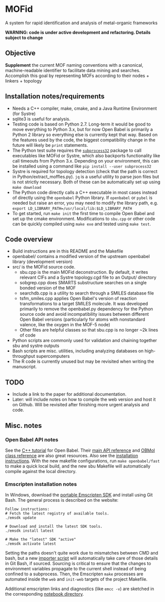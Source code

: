 # MOFid
A system for rapid identification and analysis of metal-organic frameworks

**WARNING: code is under active development and refactoring.  Details subject to change**

## Objective
**Supplement** the current MOF naming conventions with a canonical, machine-readable identifier to facilitate data mining and searches.  Accomplish this goal by representing MOFs according to their nodes + linkers + topology

## Installation notes/requirements
* Needs a C++ compiler, make, cmake, and a Java Runtime Environment (for Systre)
* sqlite3 is useful for analysis.
* Testing code is based on Python 2.7.  Long-term it would be good to move everything to Python 3.x, but for now Open Babel is primarily a Python 2 library so everything else is currently kept that way.  Based on the features used by the code, the biggest compatibility change in the future will likely be `print` statements.
* The Python test suite requires the [`subprocess32`](https://pypi.org/project/subprocess32/) package to call executables like MOFid or Systre, which also backports functionality like call timeouts from Python 3.x.  Depending on your environment, this can be installed using a command like `pip install --user subprocess32`
* Systre is required for topology detection (check that the path is correct in Python/extract_moffles.py).  `jq` is a useful utility to parse json files but is not strictly necessary.  Both of these can be automatically set up using `make download`
* The Python code directly calls a C++ executable in most cases instead of directly using the `openbabel` Python library.  If `openbabel` or `pybel` is needed but raise an error, you may need to modify the library path, e.g. `export LD_LIBRARY_PATH=/usr/local/lib:$LD_LIBRARY_PATH`
* To get started, run `make init` the first time to compile Open Babel and set up the cmake environment.  Modifications to `sbu.cpp` or other code can be quickly compiled using `make exe` and tested using `make test`.

## Code overview
* Build instructions are in this README and the Makefile
* openbabel/ contains a modified version of the upstream openbabel library (development version)
* src/ is the MOFid source code.
	* sbu.cpp is the main MOFid deconstruction.  By default, it writes relevant CIFs and a Systre topology.cgd file to an Output/ directory
	* sobgrep.cpp does SMARTS substructure searches on a single bonded version of the MOF
	* searchdb.cpp is a utility to search through a SMILES database file
	* tsfm_smiles.cpp applies Open Babel's version of reaction transformations to a target SMILES molecule.  It was developed primarily to remove the openbabel.py dependency for the Python source code and avoid incompatibility issues between different Open Babel versions (particularly for atoms with nonstandard valence, like the oxygen in the MOF-5 node)
	* Other files are helpful classes so that sbu.cpp is no longer ~2k lines of code
* Python scripts are commonly used for validation and chaining together sbu and systre outputs
* Bash scripts are misc. utilities, including analyzing databases on high-throughput supercomputers
* The R code is currently unused but may be revisited when writing the manuscript.


## TODO
* Include a link to the paper for additional documentation.
* Later: will include notes on how to compile the web version and host it on Github.  Will be revisited after finishing more urgent analysis and code.


## Misc. notes
### Open Babel API notes
See the [C++ tutorial](http://openbabel.org/wiki/Developer:Cpp_Tutorial) for Open Babel.  Their [main API reference](http://openbabel.org/dev-api/namespaceOpenBabel.shtml) and [OBMol class reference](http://openbabel.org/dev-api/classOpenBabel_1_1OBMol.shtml) are also great resources.  Also see the [installation instructions](https://openbabel.org/docs/dev/Installation/install.html#local-build).  With the new makefile configurations, run `make openbabel/fast` to make a quick local build, and the new sbu Makefile will automatically compile against the local directory.

### Emscripten installation notes
In Windows, download the [portable Emscripten SDK](http://kripken.github.io/emscripten-site/docs/getting_started/downloads.html#platform-notes-installation-instructions-portable-sdk) and install using Git Bash.  The general process is described on the website:

```
Follow instructions:
# Fetch the latest registry of available tools.
./emsdk update

# Download and install the latest SDK tools.
./emsdk install latest

# Make the "latest" SDK "active"
./emsdk activate latest
```

Setting the paths doesn't quite work due to mismatches between CMD and bash, but a new [importer script](Scripts/import_emscripten.sh) will automatically take care of those details in Git Bash, if sourced.  Sourcing is critical to ensure that the changes to environment variables propagate to the current shell instead of being confined to a subprocess.  Then, the Emscripten `make` processes are automated inside the `web` and `init-web` targets of the project Makefile.

Additional emscripten links and diagnostics (like `emcc -v`) are sketched in the corresponding [notebook directory](Notebooks/20170810-emscripten/emscripten_installation.txt).



